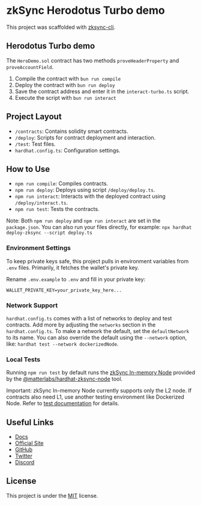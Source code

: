 # zkSync Herodotus Turbo demo

This project was scaffolded with [zksync-cli](https://github.com/matter-labs/zksync-cli).

## Herodotus Turbo demo

The `HeroDemo.sol` contract has two methods `proveHeaderProperty` and `proveAccountField`.

1. Compile the contract with `bun run compile`
2. Deploy the contract with `bun run deploy`
3. Save the contract address and enter it in the `interact-turbo.ts` script.
4. Execute the script with `bun run interact`

## Project Layout

- `/contracts`: Contains solidity smart contracts.
- `/deploy`: Scripts for contract deployment and interaction.
- `/test`: Test files.
- `hardhat.config.ts`: Configuration settings.

## How to Use

- `npm run compile`: Compiles contracts.
- `npm run deploy`: Deploys using script `/deploy/deploy.ts`.
- `npm run interact`: Interacts with the deployed contract using `/deploy/interact.ts`.
- `npm run test`: Tests the contracts.

Note: Both `npm run deploy` and `npm run interact` are set in the `package.json`. You can also run your files directly, for example: `npx hardhat deploy-zksync --script deploy.ts`

### Environment Settings

To keep private keys safe, this project pulls in environment variables from `.env` files. Primarily, it fetches the wallet's private key.

Rename `.env.example` to `.env` and fill in your private key:

```
WALLET_PRIVATE_KEY=your_private_key_here...
```

### Network Support

`hardhat.config.ts` comes with a list of networks to deploy and test contracts. Add more by adjusting the `networks` section in the `hardhat.config.ts`. To make a network the default, set the `defaultNetwork` to its name. You can also override the default using the `--network` option, like: `hardhat test --network dockerizedNode`.

### Local Tests

Running `npm run test` by default runs the [zkSync In-memory Node](https://era.zksync.io/docs/tools/testing/era-test-node.html) provided by the [@matterlabs/hardhat-zksync-node](https://era.zksync.io/docs/tools/hardhat/hardhat-zksync-node.html) tool.

Important: zkSync In-memory Node currently supports only the L2 node. If contracts also need L1, use another testing environment like Dockerized Node. Refer to [test documentation](https://era.zksync.io/docs/tools/testing/) for details.

## Useful Links

- [Docs](https://era.zksync.io/docs/dev/)
- [Official Site](https://zksync.io/)
- [GitHub](https://github.com/matter-labs)
- [Twitter](https://twitter.com/zksync)
- [Discord](https://join.zksync.dev/)

## License

This project is under the [MIT](./LICENSE) license.
